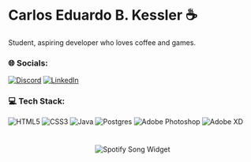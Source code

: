 <h1 align="left">Carlos Eduardo B. Kessler ☕</h1>
<p align="left">Student, aspiring developer who loves coffee and games.<br></p>

### 🌐 Socials:
[![Discord](https://img.shields.io/badge/Discord-%237289DA.svg?logo=discord&logoColor=white)](https://www.discordapp.com/users/198657088031817748) [![LinkedIn](https://img.shields.io/badge/LinkedIn-%230077B5.svg?logo=linkedin&logoColor=white)](https://linkedin.com/in/cebk) 

### 💻 Tech Stack:
![HTML5](https://img.shields.io/badge/html5-%23E34F26.svg?style=for-the-badge&logo=html5&logoColor=white)  ![CSS3](https://img.shields.io/badge/css3-%231572B6.svg?style=for-the-badge&logo=css3&logoColor=white) ![Java](https://img.shields.io/badge/java-%23ED8B00.svg?style=for-the-badge&logo=java&logoColor=white) ![Postgres](https://img.shields.io/badge/postgres-%23316192.svg?style=for-the-badge&logo=postgresql&logoColor=white) ![Adobe Photoshop](https://img.shields.io/badge/adobephotoshop-%2331A8FF.svg?style=for-the-badge&logo=adobephotoshop&logoColor=white) ![Adobe XD](https://img.shields.io/badge/Adobe%20XD-470137?style=for-the-badge&logo=Adobe%20XD&logoColor=#FF61F6)

#

<div align="center">
  <img src="https://spotify-widget-readme2.vercel.app/api?theme=dark" alt="Spotify Song Widget"  />
</div>
